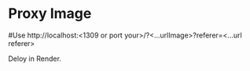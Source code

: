 <h1>Proxy Image</h1 </br>

#Use
http://localhost:<1309 or port your>/?<...urlImage>?referer=<...url referer>

Deloy in Render.